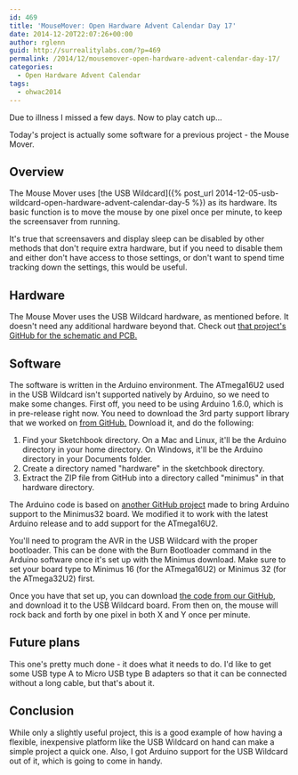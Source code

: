 ```yaml
---
id: 469
title: 'MouseMover: Open Hardware Advent Calendar Day 17'
date: 2014-12-20T22:07:26+00:00
author: rglenn
guid: http://surrealitylabs.com/?p=469
permalink: /2014/12/mousemover-open-hardware-advent-calendar-day-17/
categories:
  - Open Hardware Advent Calendar
tags:
  - ohwac2014
---
```

Due to illness I missed a few days. Now to play catch up...

Today's project is actually some software for a previous project - the Mouse Mover.

<h2>Overview</h2>
The Mouse Mover uses [the USB Wildcard]({% post_url 2014-12-05-usb-wildcard-open-hardware-advent-calendar-day-5 %}) as its hardware. Its basic function is to move the mouse by one pixel once per minute, to keep the screensaver from running.

It's true that screensavers and display sleep can be disabled by other methods that don't require extra hardware, but if you need to disable them and either don't have access to those settings, or don't want to spend time tracking down the settings, this would be useful.

<h2>Hardware</h2>
The Mouse Mover uses the USB Wildcard hardware, as mentioned before. It doesn't need any additional hardware beyond that. Check out <a href="https://github.com/SurrealityLabs/USBWildcard" target="_blank">that project's GitHub for the schematic and PCB.</a>

<h2>Software</h2>
The software is written in the Arduino environment. The ATmega16U2 used in the USB Wildcard isn't supported natively by Arduino, so we need to make some changes. First off, you need to be using Arduino 1.6.0, which is in pre-release right now. You need to download the 3rd party support library that we worked on <a href="https://github.com/SurrealityLabs/minimus-arduino" target="_blank">from GitHub.</a> Download it, and do the following:<ol>
	<li>Find your Sketchbook directory. On a Mac and Linux, it'll be the Arduino directory in your home directory. On Windows, it'll be the Arduino directory in your Documents folder.</li>
	<li>Create a directory named "hardware" in the sketchbook directory.</li>
	<li>Extract the ZIP file from GitHub into a directory called "minimus" in that hardware directory.</li>
</ol>

The Arduino code is based on <a href="https://github.com/pbrook/minimus-arduino" target="_blank">another GitHub project</a> made to bring Arduino support to the Minimus32 board. We modified it to work with the latest Arduino release and to add support for the ATmega16U2.

You'll need to program the AVR in the USB Wildcard with the proper bootloader. This can be done with the Burn Bootloader command in the Arduino software once it's set up with the Minimus download. Make sure to set your board type to Minimus 16 (for the ATmega16U2) or Minimus 32 (for the ATmega32U2) first.

Once you have that set up, you can download <a href="https://github.com/SurrealityLabs/MouseMover" target="_blank">the code from our GitHub</a>, and download it to the USB Wildcard board. From then on, the mouse will rock back and forth by one pixel in both X and Y once per minute.

<h2>Future plans</h2>
This one's pretty much done - it does what it needs to do. I'd like to get some USB type A to Micro USB type B adapters so that it can be connected without a long cable, but that's about it.

<h2>Conclusion</h2>
While only a slightly useful project, this is a good example of how having a flexible, inexpensive platform like the USB Wildcard on hand can make a simple project a quick one. Also, I got Arduino support for the USB Wildcard out of it, which is going to come in handy.
